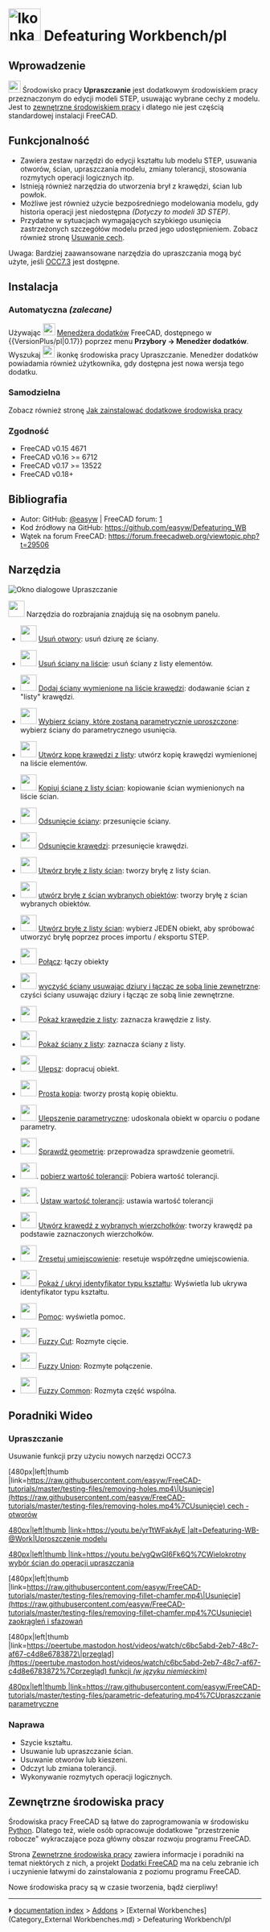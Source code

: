# <img alt="Ikonka FreeCAD dla środowiska pracy Upraszczanie" src=images/Defeaturing_workbench_icon.svg  style="width:64px;"> Defeaturing Workbench/pl



## Wprowadzenie




<img alt="" src=images/Defeaturing_workbench_icon.svg  style="width:24px;"> Środowisko pracy **Upraszczanie** jest dodatkowym środowiskiem pracy przeznaczonym do edycji modeli STEP, usuwając wybrane cechy z modelu. Jest to [zewnętrzne środowiskiem pracy](External_workbenches/pl.md) i dlatego nie jest częścią standardowej instalacji FreeCAD.



## Funkcjonalność

-   Zawiera zestaw narzędzi do edycji kształtu lub modelu STEP, usuwania otworów, ścian, upraszczania modelu, zmiany tolerancji, stosowania rozmytych operacji logicznych itp.
-   Istnieją również narzędzia do utworzenia brył z krawędzi, ścian lub powłok.
-   Możliwe jest również użycie bezpośredniego modelowania modelu, gdy historia operacji jest niedostępna *(Dotyczy to modeli 3D STEP)*.
-   Przydatne w sytuacjach wymagających szybkiego usunięcia zastrzeżonych szczegółów modelu przed jego udostępnieniem. Zobacz również stronę [Usuwanie cech](Defeaturing/pl.md).

Uwaga: Bardziej zaawansowane narzędzia do upraszczania mogą być użyte, jeśli [OCC7.3](OpenCASCADE/pl.md) jest dostępne.



## Instalacja



### Automatyczna *(zalecane)* 

Używając <img alt="" src=images/AddonManager.svg  style="width:24px;"> [Menedżera dodatków](Std_AddonMgr/pl.md) FreeCAD, dostępnego w {{VersionPlus/pl|0.17}} poprzez menu **Przybory → Menedżer dodatków**. Wyszukaj <img alt="" src=images/Defeaturing_workbench_icon.svg  style="width:24px;"> ikonkę środowiska pracy Upraszczanie. Menedżer dodatków powiadamia również użytkownika, gdy dostępna jest nowa wersja tego dodatku.



### Samodzielna

Zobacz również stronę [Jak zainstalować dodatkowe środowiska pracy](How_to_install_additional_workbenches/pl.md)



### Zgodność

-   FreeCAD v0.15 4671
-   FreeCAD v0.16 \>= 6712
-   FreeCAD v0.17 \>= 13522
-   FreeCAD v0.18+



## Bibliografia

-   Autor: GitHub: [\@easyw](https://github.com/easyw) \| FreeCAD forum: [1](https://forum.freecadweb.org/viewtopic.php?f=9&t=29506)
-   Kod źródłowy na GitHub: <https://github.com/easyw/Defeaturing_WB>
-   Wątek na forum FreeCAD: <https://forum.freecadweb.org/viewtopic.php?t=29506>



## Narzędzia

![Okno dialogowe Upraszczanie](images/Defeaturing_WB.png )

<img alt="" src=images/Defeaturing_Tools.svg  style="width:32px;"> Narzędzia do rozbrajania znajdują się na osobnym panelu.

-   <img alt="" src=images/DefeatWB_Tools_rmv_hole.png  style="width:32px;"> [Usuń otwory](DefeatWB_Tools_rmv_hole.md): usuń dziurę ze ściany.
-   <img alt="" src=images/DefeatWB_Tools_rmv_listed_Faces.png  style="width:32px;"> [Usuń ściany na liście](DefeatWB_Tools_rmv_listed_Faces.md): usuń ściany z listy elementów.
-   <img alt="" src=images/DefeatWB_Tools_add_Faces_listed_Edges.png  style="width:32px;"> [Dodaj ściany wymienione na liście krawędzi](DefeatWB_Tools_add_Faces_listed_Edges.md): dodawanie ścian z \"listy\" krawędzi.
-   <img alt="" src=images/DefeatWB_Tools_select_Faces_Param_Defeat.png  style="width:32px;"> [Wybierz ściany, które zostaną parametrycznie uproszczone](DefeatWB_Tools_select_Faces_Param_Defeat.md): wybierz ściany do parametrycznego usunięcia.
-   <img alt="" src=images/DefeatWB_Tools_create_copy_listed_edges.png  style="width:32px;"> [Utwórz kopę krawędzi z listy](DefeatWB_Tools_create_copy_listed_edges.md): utwórz kopię krawędzi wymienionej na liście elementów.

-   <img alt="" src=images/DefeatWB_Tools_copy_Faces_listed_faces.png  style="width:32px;"> [Kopiuj ścianę z listy ścian](DefeatWB_Tools_copy_Faces_listed_faces.md): kopiowanie ścian wymienionych na liście ścian.
-   <img alt="" src=images/DefeatWB_Tools_offset_ściana.png  style="width:32px;"> [Odsunięcie ściany](DefeatWB_Tools_offset_face.md): przesunięcie ściany.
-   <img alt="" src=images/DefeatWB_Tools_offset_edge.png  style="width:32px;"> [Odsunięcie krawędzi](DefeatWB_Tools_offset_edge.md): przesunięcie krawędzi.

-   <img alt="" src=images/DefeatWB_Tools_make_solid_listed_faces.png  style="width:32px;"> [Utwórz bryłę z listy ścian](DefeatWB_Tools_make_solid_listed_faces.md): tworzy bryłę z listy ścian.
-   <img alt="" src=images/DefeatWB_Tools_make_solid_faces_selected_objects.png  style="width:32px;"> [utwórz bryłę z ścian wybranych obiektów](DefeatWB_Tools_make_solid_faces_selected_objects.md): tworzy bryłę z ścian wybranych obiektów.
-   <img alt="" src=images/DefeatWB_Tools_select_one_object_2_make_solid_step_proc.png  style="width:32px;"> [Utwórz bryłę z listy ścian](DefeatWB_Tools_select_one_object_2_make_solid_step_proc.md): wybierz JEDEN obiekt, aby spróbować utworzyć bryłę poprzez proces importu / eksportu STEP.
-   <img alt="" src=images/DefeatWB_Tools_Connect.png  style="width:32px;"> [Połącz](DefeatWB_Tools_Connect.md): łączy obiekty
-   <img alt="" src=images/DefeatWB_Tools_clean_face_rmv_holes.png  style="width:32px;"> [wyczyść ściany usuwając dziury i łącząc ze sobą linie zewnętrzne](DefeatWB_Tools_clean_face_rmv_holes.md): czyści ściany usuwając dziury i łącząc ze sobą linie zewnętrzne.

-   <img alt="" src=images/DefeatWB_Tools_show_listed_edges.png  style="width:32px;"> [Pokaż krawędzie z listy](DefeatWB_Tools_show_listed_edges.md): zaznacza krawędzie z listy.
-   <img alt="" src=images/DefeatWB_Tools_show_listed_faces.png  style="width:32px;"> [Pokaż ściany z listy](DefeatWB_Tools_show_listed_faces.md): zaznacza ściany z listy.
-   <img alt="" src=images/DefeatWB_Tools_refine.png  style="width:32px;"> [Ulepsz](DefeatWB_Tools_refine.md): dopracuj obiekt.
-   <img alt="" src=images/DefeatWB_Tools_simple_copy.png  style="width:32px;"> [Prosta kopia](DefeatWB_Tools_simple_copy.md): tworzy prostą kopię obiektu.
-   <img alt="" src=images/DefeatWB_Tools_parametric_refine.png  style="width:32px;"> [Ulepszenie parametryczne](DefeatWB_Tools_parametric_refine.md): udoskonala obiekt w oparciu o podane parametry.

-   <img alt="" src=images/DefeatWB_Tools_geometry_check.png  style="width:32px;"> [Sprawdź geometrię](DefeatWB_Tools_geometry_check.md): przeprowadza sprawdzenie geometrii.
-   <img alt="" src=images/DefeatWB_Tools_get_Tolerance_value.png  style="width:32px;">. [pobierz wartość tolerancji](DefeatWB_Tools_get_Tolerance_value.md): Pobiera wartość tolerancji.
-   <img alt="" src=images/DefeatWB_Tools_set_Tolerance_value.png  style="width:32px;">. [Ustaw wartość tolerancji](DefeatWB_Tools_set_Tolerance_value.md): ustawia wartość tolerancji

-   <img alt="" src=images/DefeatWB_Tools_make_edges_selected_vertexes.png  style="width:32px;"> [Utwórz krawędź z wybranych wierzchołków](DefeatWB_Tools_make_edges_selected_vertexes.md): tworzy krawędź pa podstawie zaznaczonych wierzchołków.
-   <img alt="" src=images/DefeatWB_Tools_reset_placement.png  style="width:32px;"> [Zresetuj umiejscowienie](DefeatWB_Tools_reset_placement.md): resetuje współrzędne umiejscowienia.
-   <img alt="" src=images/DefeatWB_Tools_show_hide_typeId_shape.png  style="width:32px;"> [Pokaż / ukryj identyfikator typu kształtu](DefeatWB_Tools_show_hide_typeId_shape.md): Wyświetla lub ukrywa identyfikator typu kształtu.
-   <img alt="" src=images/DefeatWB_Tools_help.png  style="width:32px;"> [Pomoc](DefeatWB_Tools_help.md): wyświetla pomoc.

-   <img alt="" src=images/DefeatWB_Tools_Fuzzy_Cut.png  style="width:32px;"> [Fuzzy Cut](DefeatWB_Tools_Fuzzy_Cut.md): Rozmyte cięcie.
-   <img alt="" src=images/DefeatWB_Tools_Fuzzy_Union.png  style="width:32px;"> [Fuzzy Union](DefeatWB_Tools_Fuzzy_Union.md): Rozmyte połączenie.
-   <img alt="" src=images/DefeatWB_Tools_Fuzzy_Common.png  style="width:32px;"> [Fuzzy Common](DefeatWB_Tools_Fuzzy_Common.md): Rozmyta część wspólna.



## Poradniki Wideo 

### Upraszczanie

Usuwanie funkcji przy użyciu nowych narzędzi OCC7.3

[480px\|left\|thumb \|link=[https://raw.githubusercontent.com/easyw/FreeCAD-tutorials/master/testing-files/removing-holes.mp4\|Usunięcie](https://raw.githubusercontent.com/easyw/FreeCAD-tutorials/master/testing-files/removing-holes.mp4%7CUsunięcie) cech - otworów](Image:Defeaturing-WB-@Work_v3.png.md)

[480px\|left\|thumb \|link=<https://youtu.be/yrTtWFakAyE> \|alt=Defeaturing-WB-@Work\|Uproszczenie modelu](Image:Defeaturing-WB-@Work_v1.png.md)

[480px\|left\|thumb \|link=<https://youtu.be/vgQwGI6Fk6Q%7CWielokrotny> wybór ścian do operacji upraszczania](Image:Defeaturing-WB-@Work_v2.png.md)

[480px\|left\|thumb \|link=[https://raw.githubusercontent.com/easyw/FreeCAD-tutorials/master/testing-files/removing-fillet-chamfer.mp4\|Usunięcie](https://raw.githubusercontent.com/easyw/FreeCAD-tutorials/master/testing-files/removing-fillet-chamfer.mp4%7CUsunięcie) zaokrągleń i sfazowań](Image:Defeaturing-WB-@Work_v4.png.md)

[480px\|left\|thumb \|link=[https://peertube.mastodon.host/videos/watch/c6bc5abd-2eb7-48c7-af67-c4d8e6783872\|przegląd](https://peertube.mastodon.host/videos/watch/c6bc5abd-2eb7-48c7-af67-c4d8e6783872%7Cprzegląd) funkcji *(w języku niemieckim)*](Image:Defeaturing-WB-@Work_v5.png.md)

[480px\|left\|thumb \|link=<https://raw.githubusercontent.com/easyw/FreeCAD-tutorials/master/testing-files/parametric-defeaturing.mp4%7CUpraszczanie> parametryczne](Image:Defeaturing-WB-@Work_v6.png.md) 

### Naprawa

-   Szycie kształtu.
-   Usuwanie lub upraszczanie ścian.
-   Usuwanie otworów lub kieszeni.
-   Odczyt lub zmiana tolerancji.
-   Wykonywanie rozmytych operacji logicznych.



## Zewnętrzne środowiska pracy 

Środowiska pracy FreeCAD są łatwe do zaprogramowania w środowisku [Python](Python/pl.md). Dlatego też, wiele osób opracowuje dodatkowe \"przestrzenie robocze\" wykraczające poza główny obszar rozwoju programu FreeCAD.

Strona [Zewnętrzne środowiska pracy](External_workbenches/pl.md) zawiera informacje i poradniki na temat niektórych z nich, a projekt [Dodatki FreeCAD](https://github.com/FreeCAD/FreeCAD-addons) ma na celu zebranie ich i uczynienie łatwymi do zainstalowania z poziomu programu FreeCAD.

Nowe środowiska pracy są w czasie tworzenia, bądź cierpliwy!



---
⏵ [documentation index](../README.md) > [Addons](Category_Addons.md) > [External Workbenches](Category_External Workbenches.md) > Defeaturing Workbench/pl

